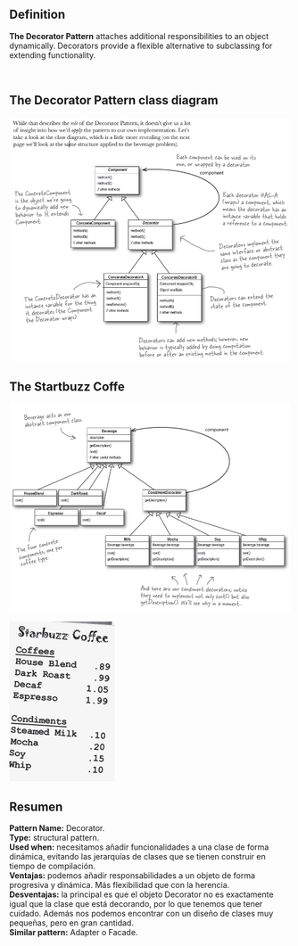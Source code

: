 <h2>Definition</h2>

<b>The Decorator Pattern</b> attaches additional responsibilities to an object dynamically. Decorators provide a flexible alternative to subclassing for extending functionality.

<br />

<h2>The Decorator Pattern class diagram</h2>

![alt text](https://github.com/vegasuay/DesignPatterns/blob/master/DecoratorPattern/images/diagram1.PNG)

<h2>The Startbuzz Coffe</h2>

![alt text](https://github.com/vegasuay/DesignPatterns/blob/master/DecoratorPattern/images/diagram2.PNG)

![alt text](https://github.com/vegasuay/DesignPatterns/blob/master/DecoratorPattern/images/diagram3.PNG)

<h2>Resumen</h2>

<b>Pattern Name:</b> Decorator.<br />
<b>Type:</b> structural pattern.<br />
<b>Used when:</b> necesitamos añadir funcionalidades a una clase de forma dinámica, evitando las jerarquías de clases que se tienen construir en tiempo de compilación.<br />
<b>Ventajas:</b> podemos añadir responsabilidades a un objeto de forma progresiva y dinámica. Más flexibilidad que con la herencia.<br />
<b>Desventajas:</b> la principal es que el objeto Decorator no es exactamente igual que la clase que está decorando, por lo que tenemos que tener cuidado. Además nos podemos encontrar con un diseño de clases muy pequeñas, pero en gran cantidad.<br />
<b>Similar pattern:</b> Adapter o Facade.<br />
